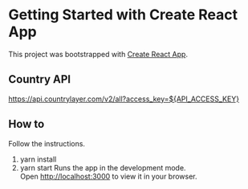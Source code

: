 # Getting Started with Create React App

This project was bootstrapped with [Create React App](https://github.com/facebook/create-react-app).

## Country API
https://api.countrylayer.com/v2/all?access_key=${API_ACCESS_KEY}

## How to 
Follow the instructions.
1. yarn install
2. yarn start
  Runs the app in the development mode.\
  Open [http://localhost:3000](http://localhost:3000) to view it in your browser.
